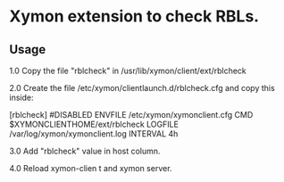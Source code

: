 # Xymon extension to check RBLs.

## Usage

1.0 Copy the file "rblcheck" in /usr/lib/xymon/client/ext/rblcheck

2.0 Create the file /etc/xymon/clientlaunch.d/rblcheck.cfg and copy this inside:

[rblcheck]
	#DISABLED
	ENVFILE /etc/xymon/xymonclient.cfg
	CMD $XYMONCLIENTHOME/ext/rblcheck
	LOGFILE /var/log/xymon/xymonclient.log
	INTERVAL 4h

3.0 Add "rblcheck" value in host column.

4.0 Reload xymon-clien t and xymon server.